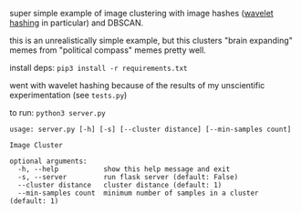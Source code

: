 super simple example of image clustering with image hashes ([wavelet hashing](https://fullstackml.com/wavelet-image-hash-in-python-3504fdd282b5) in particular) and DBSCAN.

this is an unrealistically simple example, but this clusters "brain expanding" memes from "political compass" memes pretty well.

install deps: `pip3 install -r requirements.txt`

went with wavelet hashing because of the results of my unscientific experimentation (see `tests.py`)

to run: `python3 server.py`

```
usage: server.py [-h] [-s] [--cluster distance] [--min-samples count]

Image Cluster

optional arguments:
  -h, --help           show this help message and exit
  -s, --server         run flask server (default: False)
  --cluster distance   cluster distance (default: 1)
  --min-samples count  minimum number of samples in a cluster (default: 1)
```